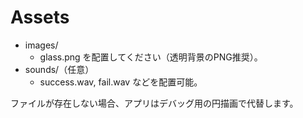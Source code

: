 Assets
=====

- images/
  - glass.png を配置してください（透明背景のPNG推奨）。
- sounds/（任意）
  - success.wav, fail.wav などを配置可能。

ファイルが存在しない場合、アプリはデバッグ用の円描画で代替します。


